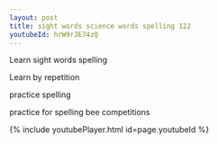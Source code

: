```yaml
---
layout: post
title: sight words science words spelling 122
youtubeId: hrW9rJE74zQ
---
```

 
 
Learn sight words spelling
 
Learn by repetition 
 
practice spelling 
 
practice for spelling bee competitions 
 
{% include youtubePlayer.html id=page.youtubeId %}
 
 
